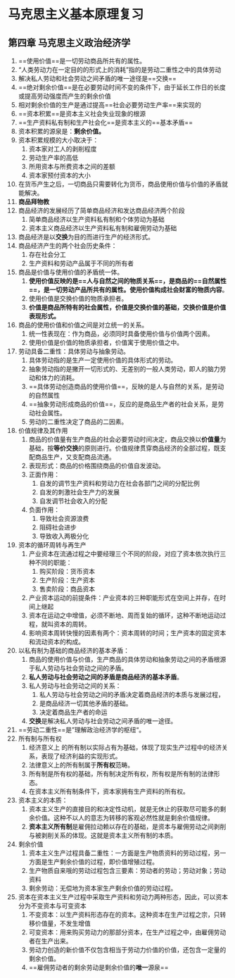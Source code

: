 # 马克思主义基本原理复习



## 第四章 马克思主义政治经济学

1. ==使用价值==是一切劳动商品所共有的属性。
2. “人类劳动力在一定目的的形式上的消耗”指的是劳动二重性之中的具体劳动
3. 解决私人劳动和社会劳动之间矛盾的唯一途径是==交换==
4. ==绝对剩余价值==是在必要劳动时间不变的条件下，由于延长工作日的长度或提高劳动强度而产生的剩余价值
5. 相对剩余价值的生产是通过提高==社会必要劳动生产率==来实现的
6. ==资本积累==是资本主义社会失业现象的根源
7. ==生产资料私有制和生产社会化==是资本主义的==基本矛盾==
8. 资本积累的源泉是：**剩余价值。**
9. 资本积累规模的大小取决于：
    1. 资本家对工人的剥削程度
    2. 劳动生产率的高低
    3. 所用资本与所费资本之间的差额
    4. 资本家预付资本的大小
10. 在货币产生之后，一切商品只需要转化为货币，商品使用价值与价值的矛盾就能解决。
11. **商品拜物教**
12. 商品经济的发展经历了简单商品经济和发达商品经济两个阶段
    1. 简单商品经济以生产资料私有制和个体劳动为基础
    2. 资本主义商品经济以生产资料私有制和雇佣劳动为基础
13. 商品经济是以**交换**为目的而进行生产的经济形式。
14. 商品经济产生的两个社会历史条件：
    1. 存在社会分工
    2. 生产资料和劳动产品属于不同的所有者
15. 商品是价值与使用价值的矛盾统一体。
    1. **使用价值反映的是==人与自然之间的物质关系==，是商品的==自然属性==，是一切劳动产品所共有的属性。使用价值构成社会财富的物质内容**。
    2. 使用价值是交换价值的物质承担者。
    3. **价值是商品所特有的社会属性，价值是交换价值的基础，交换价值是价值表现形式。**
16. 商品的使用价值和价值之间是对立统一的关系。
    1. 统一性表现在：作为商品，必须同时具备使用价值与价值两个因素。
    2. 使用价值是价值的物质承担者，价值寓于使用价值之中。
17. 劳动具备二重性：具体劳动与抽象劳动。
    1. 具体劳动指的是生产一定使用价值的具体形式的劳动。
    2. 抽象劳动指的是撇开一切形式的、无差别的一般人类劳动，即人的脑力劳动和体力的消耗。
    3. ==具体劳动创造商品的使用价值==，反映的是人与自然的关系，是劳动的自然属性
    4. ==抽象劳动形成商品的价值==，反应的是商品生产者的社会关系，是劳动社会属性。
    5. 劳动的二重性决定了商品的二因素。
18. 价值规律及其作用
    1. 商品的价值量有生产商品的社会必要劳动时间决定，商品交换以**价值量**为基础，按**等价交换**的原则进行。价值规律贯穿商品经济的全部过程，既支配商品生产，又支配商品流通。
    2. 表现形式：商品的价格围绕商品的价值自发波动。
    3. 正面作用：
        1. 自发的调节生产资料和劳动力在社会各部门之间的分配比例
        2. 自发的刺激社会生产力的发展
        3. 自发调节社会收入的分配
    4. 负面作用：
        1. 导致社会资源浪费
        2. 阻碍社会进步
        3. 导致收入两极分化
19. 资本的循环周转与再生产
    1. 产业资本在流通过程之中要经理三个不同的阶段，对应了资本依次执行三种不同的职能：
        1. 购买阶段：货币资本
        2. 生产阶段：生产资本
        3. 售卖阶段：商品资本
    2. 产业资本运动的前提条件：产业资本的三种职能形式在空间上并存，在时间上继起
    3. 资本在运动之中增值，必须不断地、周而复始的循环，这种不断地运动过程，就叫资本的周转。
    4. 影响资本周转快慢的因素有两个：资本周转的时间；生产资本的固定资本和流动资本的构成。
20. 以私有制为基础的商品经济的基本矛盾：
    1. 商品的使用价值与价值，生产商品的具体劳动和抽象劳动之间的矛盾根源于私人劳动与社会劳动之间的矛盾。
    2. **私人劳动与社会劳动之间的矛盾是商品经济的基本矛盾**。
    3. 私人劳动与社会劳动之间的关系：
        1. 私人劳动与社会劳动之间的矛盾决定着商品经济的本质与发展过程，
        2. 是商品经济一切其他矛盾的基础。
        3. 决定着商品生产者的命运
    4. **交换**是解决私人劳动与社会劳动之间矛盾的唯一途径。
21. ==劳动二重性==是”理解政治经济学的枢纽“。
22. 所有制与所有权
    1. 经济意义上                                                                                                                                                                                                                                                                                                                                                                                                                                                                                                                                                                                                                                                                                                                                                                                                                                                                                                                                                                                                                                                                                                                                                                                                                                                                                                                                                                                                                                                                                                                                                                                                                                                                                                                                                                                                                                                                                                                                                                                                                                                                                                                                                                                                                                                                                                                                                                                            的所有制以实际占有为基础，体现了现实生产过程中的经济关系，表现了经济利益的实现形式。
    2. 法律意义上的所有制属于**所有权**范畴。
    3. 所有制是所有权的基础，所有制决定所有权，所有权是所有制的法律形态。
    4. 在资本主义所有制条件下，资本家拥有生产资料的所有权。
23. 资本主义的本质：
    1. 资本主义生产的直接目的和决定性动机，就是无休止的获取尽可能多的剩余价值。这种不以人的意志为转移的客观必然性就是剩余价值规律。
    2. **资本主义所有制**是雇佣拉动赖以存在的基础，是资本与雇佣劳动之间剥削与被剥削关系的体现。这就是资本主义所有制的本质。
24. 剩余价值
    1. 资本主义生产过程具备二重性：一方面是生产物质资料的劳动过程，另一方面是生产剩余价值的过程，即价值增殖过程。
    2. 生产物质自来哦的劳动过程包含三要素：劳动者的劳动；劳动对象；劳动资料
    3. 剩余劳动：无偿地为资本家生产剩余价值的劳动过程。
25. 资本在资本主义生产过程中采取生产资料和劳动力两种形态，因此，可以资本分为不变资本与可变资本
    1. 不变资本：以生产资料形态存在的资本。这种资本在生产过程之宗，只转移价值量，不发生增值
    2. 可变资本：用来购买劳动力的那部分资本，在生产过程之中，由雇佣劳动者在生产出来。
    3. 劳动力创造的新价值不仅包含相当于劳动力价值的价值，还包含一定量的剩余价值。
    4. ==雇佣劳动者的剩余劳动是剩余价值的**唯一**源泉==